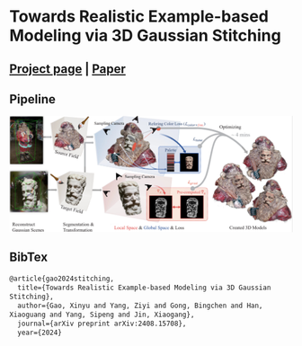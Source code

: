 # Towards Realistic Example-based Modeling via 3D Gaussian Stitching

## [Project page](https://ingra14m.github.io/gs_stitching_website) | [Paper](https://arxiv.org/abs/2408.15708)



## Pipeline

![pipeline](assets/pipeline.png)





## BibTex

```shell
@article{gao2024stitching,
  title={Towards Realistic Example-based Modeling via 3D Gaussian Stitching},
  author={Gao, Xinyu and Yang, Ziyi and Gong, Bingchen and Han, Xiaoguang and Yang, Sipeng and Jin, Xiaogang},
  journal={arXiv preprint arXiv:2408.15708},
  year={2024}
```
